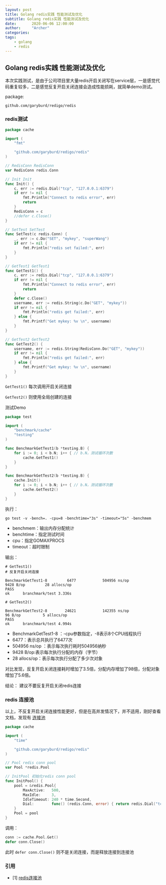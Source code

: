 ```yaml
---
layout: post
title: Golang redis实践 性能测试及优化
subtitle: Golang redis实践 性能测试及优化
date:       2020-06-06 12:00:00
author:     "Archer"
categories: 
tags:
    - golang
    - redis
---
```


## Golang redis实践 性能测试及优化

本次实践测试，是由于公司项目里大量redis开启关闭写在service层，一是感觉代码重复较多，二是感觉反复开启关闭连接会造成性能损耗，就简单demo测试。

package:

```text
github.com/garyburd/redigo/redis
```

### redis测试

```go
package cache

import (
	"fmt"

	"github.com/garyburd/redigo/redis"
)

// RedisConn RedisConn
var RedisConn redis.Conn

// Init Init
func Init() {
	c, err := redis.Dial("tcp", "127.0.0.1:6379")
	if err != nil {
		fmt.Println("Connect to redis error", err)
		return
	}
	RedisConn = c
	//defer c.Close()
}

// SetTest SetTest
func SetTest(c redis.Conn) {
	_, err := c.Do("SET", "mykey", "superWang")
	if err != nil {
		fmt.Println("redis set failed:", err)
	}
}

// GetTest1 GetTest1
func GetTest1() {
	c, err := redis.Dial("tcp", "127.0.0.1:6379")
	if err != nil {
		fmt.Println("Connect to redis error", err)
		return
	}
	defer c.Close()
	username, err := redis.String(c.Do("GET", "mykey"))
	if err != nil {
		fmt.Println("redis get failed:", err)
	} else {
		fmt.Printf("Get mykey: %v \n", username)
	}
}

// GetTest2 GetTest2
func GetTest2() {
	username, err := redis.String(RedisConn.Do("GET", "mykey"))
	if err != nil {
		fmt.Println("redis get failed:", err)
	} else {
		fmt.Printf("Get mykey: %v \n", username)
	}
}
```

`GetTest1()` 每次调用开启关闭连接

`GetTest2()` 则使用全局创建的连接

测试Demo

```go
package test

import (
	"benchmark/cache"
	"testing"
)

func BenchmarkGetTest1(b *testing.B) {
	for i := 0; i < b.N; i++ { // b.N，测试循环次数
		cache.GetTest1()
	}
}

func BenchmarkGetTest2(b *testing.B) {
	cache.Init()
	for i := 0; i < b.N; i++ { // b.N，测试循环次数
		cache.GetTest2()
	}
}

```

执行：

```text
go test -v -bench=. -cpu=8 -benchtime="3s" -timeout="5s" -benchmem
```

- benchmem：输出内存分配统计
- benchtime：指定测试时间
- cpu：指定GOMAXPROCS
- timeout：超时限制

输出：

```text
# GetTest1()
# 反复开启关闭连接

BenchmarkGetTest1-8         6477            504956 ns/op            9428 B/op         28 allocs/op
PASS
ok      branchmark/test 3.336s
```

```text
# GetTest2()

BenchmarkGetTest2-8        24621            142355 ns/op              96 B/op          5 allocs/op
PASS
ok      branchmark/test 4.994s
```

- BenchmarkGetTest1-8 ：-cpu参数指定，-8表示8个CPU线程执行
- 6477：表示总共执行了6477次
- 504956 ns/op ：表示每次执行耗时504956纳秒
- 9428 B/op:表示每次执行分配的内存（字节）
- 28 allocs/op：表示每次执行分配了多少次对象

对比发现，反复开启关闭连接耗时增加了3.5倍，分配内存增加了98倍，分配对象增加了5.6倍。

结论： 建议不要反复开启关闭redis连接

### redis 连接池

以上，不反复开启关闭连接性能更好，但是在高并发情况下，并不适用，刚好查看文档，发现有 [连接池](https://pkg.go.dev/github.com/garyburd/redigo/redis?tab=doc#Pool)

```go
package cache

import (
	"time"

	"github.com/garyburd/redigo/redis"
)

// Pool redis conn pool
var Pool *redis.Pool

// InitPool 初始化redis conn pool
func InitPool() {
	pool = &redis.Pool{
		MaxActive:   500,
		MaxIdle:     3,
		IdleTimeout: 240 * time.Second,
		Dial:        func() (redis.Conn, error) { return redis.Dial("tcp", "127.0.0.1:6379") },
	}
	Pool = pool
}
```

调用：

```go
conn := cache.Pool.Get()
defer conn.Close()
```

此时 `defer conn.Close()` 则不是关闭连接，而是释放连接到连接池

### 引用

- [1] [redis连接池](https://pkg.go.dev/github.com/garyburd/redigo/redis?tab=doc#Pool)
